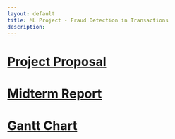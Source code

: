 ```yaml
---
layout: default
title: ML Project - Fraud Detection in Transactions
description:
---
```

# [Project Proposal](./project-proposal.html)

# [Midterm Report](./midterm-report.html)

# [Gantt Chart](https://file+.vscode-resource.vscode-cdn.net/c%3A/Users/saara/OneDrive/Desktop/CS%204641/Project/ml_project_team_34/gantt.html)
